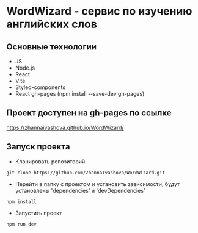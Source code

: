 # WordWizard - сервис по изучению английских слов

## Основные технологии

- JS
- Node.js
- React
- Vite
- Styled-components
- React gh-pages
  (npm install --save-dev gh-pages)

## Проект доступен на gh-pages по ссылке

https://zhannaivashova.github.io/WordWizard/

## Запуск проекта

- Клонировать репозиторий

```
git clone https://github.com/ZhannaIvashova/WordWizard.git

```

- Перейти в папку с проектом и установить зависимости,
  будут установлены 'dependencies' и 'devDependencies'

```
npm install

```

- Запустить проект

```
npm run dev

```
